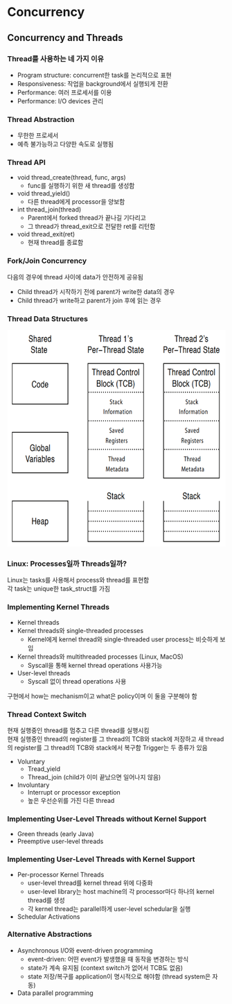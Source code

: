 # Concurrency
## Concurrency and Threads
### Thread를 사용하는 네 가지 이유
- Program structure: concurrent한 task를 논리적으로 표현
- Responsiveness: 작업을 background에서 실행되게 전환
- Performance: 여러 프로세서를 이용
- Performance: I/O devices 관리

### Thread Abstraction
- 무한한 프로세서
- 예측 불가능하고 다양한 속도로 실행됨

### Thread API
- void thread_create(thread, func, args)
    - func를 실행하기 위한 새 thread를 생성함
- void thread_yield()
    - 다른 thread에게 processor을 양보함
- int thread_join(thread)
    - Parent에서 forked thread가 끝나길 기다리고
    - 그 thread가 thread_exit으로 전달한 ret를 리턴함
- void thread_exit(ret)
    - 현재 thread를 종료함

### Fork/Join Concurrency  
다음의 경우에 thread 사이에 data가 안전하게 공유됨
- Child thread가 시작하기 전에 parent가 write한 data의 경우
- Child thread가 write하고 parent가 join 후에 읽는 경우

### Thread Data Structures
<img src = "https://github.com/eomhs/TIL/blob/main/figures/Thread%20Structure.PNG" width="600" height="500"/>

### Linux: Processes일까 Threads일까?
Linux는 tasks를 사용해서 process와 thread를 표현함  
각 task는 unique한 task_struct를 가짐

### Implementing Kernel Threads
- Kernel threads
- Kernel threads와 single-threaded processes
    - Kernel에게 kernel thread와 single-threaded user process는 비슷하게 보임
- Kernel threads와 multithreaded processes (Linux, MacOS)
    - Syscall을 통해 kernel thread operations 사용가능
- User-level threads
    - Syscall 없이 thread operations 사용

구현에서 how는 mechanism이고 what은 policy이며 이 둘을 구분해야 함
### Thread Context Switch
현재 실행중인 thread를 멈추고 다른 thread를 실행시킴   
현재 실행중인 thread의 register를 그 thread의 TCB와 stack에 저장하고 새 thread의 register를 그 thread의 TCB와 stack에서 복구함
Trigger는 두 종류가 있음
- Voluntary
    - Tread_yield
    - Thread_join (child가 이미 끝났으면 일어나지 않음)
- Involuntary
    - Interrupt or processor exception
    - 높은 우선순위를 가진 다른 thread
### Implementing User-Level Threads without Kernel Support
- Green threads (early Java)
- Preemptive user-level threads
### Implementing User-Level Threads with Kernel Support
- Per-processor Kernel Threads
    - user-level thread를 kernel thread 위에 다중화
    - user-level library는 host machine의 각 processor마다 하나의 kernel thread를 생성
    - 각 kernel thread는 parallel하게 user-level schedular을 실행
- Schedular Activations
### Alternative Abstractions
- Asynchronous I/O와 event-driven programming
    - event-driven: 어떤 event가 발생했을 때 동작을 변경하는 방식
    - state가 계속 유지됨 (context switch가 없어서 TCB도 없음)
    - state 저장/복구를 application이 명시적으로 해야함 (thread system은 자동)
- Data parallel programming